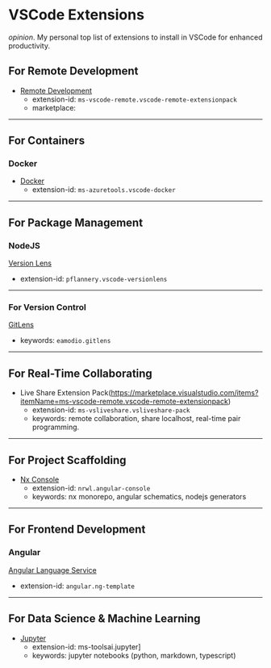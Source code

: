 # VSCode Extensions


_opinion_. My personal top list of extensions to install in VSCode for enhanced productivity.


## For Remote Development


- [Remote Development](https://marketplace.visualstudio.com/items?itemName=ms-vscode-remote.vscode-remote-extensionpack)
  - extension-id: `ms-vscode-remote.vscode-remote-extensionpack`
  - marketplace: 


---


## For Containers


### Docker

- [Docker](https://marketplace.visualstudio.com/items?itemName=ms-azuretools.vscode-docker)
  - extension-id: `ms-azuretools.vscode-docker`



---


## For Package Management 


### NodeJS

[Version Lens](https://marketplace.visualstudio.com/items?itemName=pflannery.vscode-versionlens)
  - extension-id: `pflannery.vscode-versionlens`


---


### For Version Control


[GitLens](https://marketplace.visualstudio.com/items?itemName=eamodio.gitlens)
  - keywords: `eamodio.gitlens`


---


## For Real-Time Collaborating


- Live Share Extension Pack(https://marketplace.visualstudio.com/items?itemName=ms-vscode-remote.vscode-remote-extensionpack)
  - extension-id: `ms-vsliveshare.vsliveshare-pack`
  - keywords: remote collaboration, share localhost, real-time pair programming.


--- 


## For Project Scaffolding

- [Nx Console](https://marketplace.visualstudio.com/items?itemName=nrwl.angular-console)
  - extension-id: `nrwl.angular-console`
  - keywords: nx monorepo, angular schematics, nodejs generators


---


## For Frontend Development


### Angular

[Angular Language Service](https://marketplace.visualstudio.com/items?itemName=Angular.ng-template)
  - extension-id: `angular.ng-template`


---


## For Data Science & Machine Learning


- [Jupyter](https://marketplace.visualstudio.com/items?itemName=ms-toolsai.jupyter)
  - extension-id: ms-toolsai.jupyter]
  - keywords: jupyter notebooks (python, markdown, typescript)


